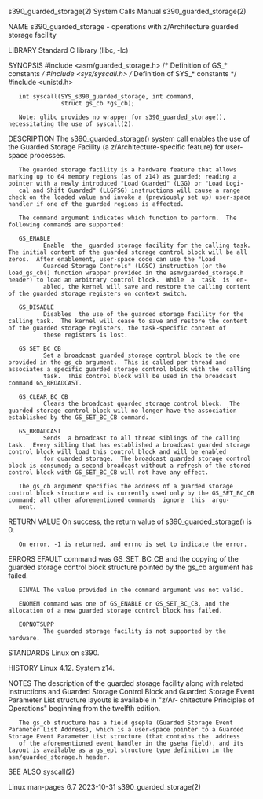 s390_guarded_storage(2)                                                                     System Calls Manual                                                                     s390_guarded_storage(2)

NAME
       s390_guarded_storage - operations with z/Architecture guarded storage facility

LIBRARY
       Standard C library (libc, -lc)

SYNOPSIS
       #include <asm/guarded_storage.h> /* Definition of GS_* constants */
       #include <sys/syscall.h>         /* Definition of SYS_* constants */
       #include <unistd.h>

       int syscall(SYS_s390_guarded_storage, int command,
                   struct gs_cb *gs_cb);

       Note: glibc provides no wrapper for s390_guarded_storage(), necessitating the use of syscall(2).

DESCRIPTION
       The s390_guarded_storage() system call enables the use of the Guarded Storage Facility (a z/Architecture-specific feature) for user-space processes.

       The guarded storage facility is a hardware feature that allows marking up to 64 memory regions (as of z14) as guarded; reading a pointer with a newly introduced "Load Guarded" (LGG) or "Load Logi‐
       cal and Shift Guarded" (LLGFSG) instructions will cause a range check on the loaded value and invoke a (previously set up) user-space handler if one of the guarded regions is affected.

       The command argument indicates which function to perform.  The following commands are supported:

       GS_ENABLE
              Enable  the  guarded storage facility for the calling task.  The initial content of the guarded storage control block will be all zeros.  After enablement, user-space code can use the "Load
              Guarded Storage Controls" (LGSC) instruction (or the load_gs_cb() function wrapper provided in the asm/guarded_storage.h header) to load an arbitrary control block.  While  a  task  is  en‐
              abled, the kernel will save and restore the calling content of the guarded storage registers on context switch.

       GS_DISABLE
              Disables  the use of the guarded storage facility for the calling task.  The kernel will cease to save and restore the content of the guarded storage registers, the task-specific content of
              these registers is lost.

       GS_SET_BC_CB
              Set a broadcast guarded storage control block to the one provided in the gs_cb argument.  This is called per thread and associates a specific guarded storage control block with the  calling
              task.  This control block will be used in the broadcast command GS_BROADCAST.

       GS_CLEAR_BC_CB
              Clears the broadcast guarded storage control block.  The guarded storage control block will no longer have the association established by the GS_SET_BC_CB command.

       GS_BROADCAST
              Sends  a broadcast to all thread siblings of the calling task.  Every sibling that has established a broadcast guarded storage control block will load this control block and will be enabled
              for guarded storage.  The broadcast guarded storage control block is consumed; a second broadcast without a refresh of the stored control block with GS_SET_BC_CB will not have any effect.

       The gs_cb argument specifies the address of a guarded storage control block structure and is currently used only by the GS_SET_BC_CB command; all other aforementioned commands  ignore  this  argu‐
       ment.

RETURN VALUE
       On success, the return value of s390_guarded_storage() is 0.

       On error, -1 is returned, and errno is set to indicate the error.

ERRORS
       EFAULT command was GS_SET_BC_CB and the copying of the guarded storage control block structure pointed by the gs_cb argument has failed.

       EINVAL The value provided in the command argument was not valid.

       ENOMEM command was one of GS_ENABLE or GS_SET_BC_CB, and the allocation of a new guarded storage control block has failed.

       EOPNOTSUPP
              The guarded storage facility is not supported by the hardware.

STANDARDS
       Linux on s390.

HISTORY
       Linux 4.12.  System z14.

NOTES
       The  description of the guarded storage facility along with related instructions and Guarded Storage Control Block and Guarded Storage Event Parameter List structure layouts is available in "z/Ar‐
       chitecture Principles of Operations" beginning from the twelfth edition.

       The gs_cb structure has a field gsepla (Guarded Storage Event Parameter List Address), which is a user-space pointer to a Guarded Storage Event Parameter List structure (that contains the  address
       of the aforementioned event handler in the gseha field), and its layout is available as a gs_epl structure type definition in the asm/guarded_storage.h header.

SEE ALSO
       syscall(2)

Linux man-pages 6.7                                                                              2023-10-31                                                                         s390_guarded_storage(2)
